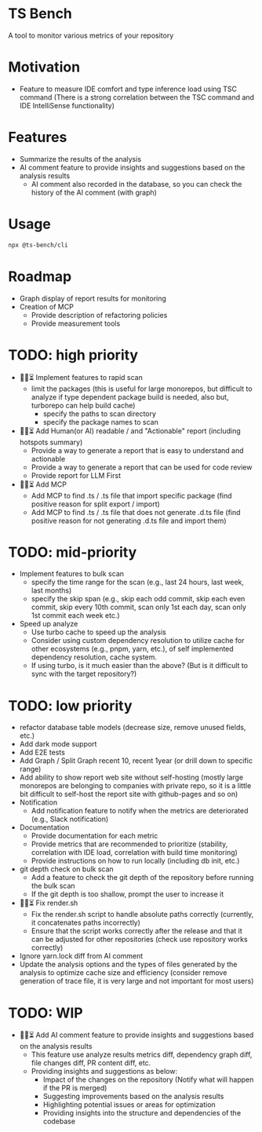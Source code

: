 # TS Bench
A tool to monitor various metrics of your repository

# Motivation
- Feature to measure IDE comfort and type inference load using TSC command (There is a strong correlation between the TSC command and IDE IntelliSense functionality)

# Features

- Summarize the results of the analysis
- AI comment feature to provide insights and suggestions based on the analysis results
  - AI comment also recorded in the database, so you can check the history of the AI comment (with graph)

# Usage
```bash
npx @ts-bench/cli
```

# Roadmap
- Graph display of report results for monitoring
- Creation of MCP
  - Provide description of refactoring policies
  - Provide measurement tools

# TODO: high priority
- 🚧🔨⏳ Implement features to rapid scan
  - limit the packages (this is useful for large monorepos, but difficult to analyze if type dependent package build is needed, also but, turborepo can help build cache)
    - specify the paths to scan directory
    - specify the package names to scan
- 🚧🔨⏳ Add Human(or AI) readable / and "Actionable" report (including hotspots summary)
  - Provide a way to generate a report that is easy to understand and actionable
  - Provide a way to generate a report that can be used for code review
  - Provide report for LLM First 
- 🚧🔨⏳ Add MCP
  - Add MCP to find .ts / .ts file that import specific package (find positive reason for split export / import)
  - Add MCP to find .ts / .ts file that does not generate .d.ts file (find positive reason for not generating .d.ts file and import them)

# TODO: mid-priority
- Implement features to bulk scan
  - specify the time range for the scan (e.g., last 24 hours, last week, last months)
  - specify the skip span (e.g., skip each odd commit, skip each even commit, skip every 10th commit, scan only 1st each day, scan only 1st commit each week etc.)
- Speed up analyze
  - Use turbo cache to speed up the analysis
  - Consider using custom dependency resolution to utilize cache for other ecosystems (e.g., pnpm, yarn, etc.), of self implemented dependency resolution, cache system.
  - If using turbo, is it much easier than the above? (But is it difficult to sync with the target repository?)

# TODO: low priority
- refactor database table models (decrease size, remove unused fields, etc.)
- Add dark mode support
- Add E2E tests
- Add Graph / Split Graph recent 10, recent 1year (or drill down to specific range)
- Add ability to show report web site without self-hosting (mostly large monorepos are belonging to companies with private repo, so it is a little bit difficult to self-host the report site with github-pages and so on)
- Notification 
  - Add notification feature to notify when the metrics are deteriorated (e.g., Slack notification)
- Documentation
  - Provide documentation for each metric
  - Provide metrics that are recommended to prioritize (stability, correlation with IDE load, correlation with build time monitoring)
  - Provide instructions on how to run locally (including db init, etc.)
- git depth check on bulk scan
  - Add a feature to check the git depth of the repository before running the bulk scan
  - If the git depth is too shallow, prompt the user to increase it
- 🚧🔨⏳ Fix render.sh
  - Fix the render.sh script to handle absolute paths correctly (currently, it concatenates paths incorrectly)
  - Ensure that the script works correctly after the release and that it can be adjusted for other repositories (check use repository works correctly)
- Ignore yarn.lock diff from AI comment
- Update the analysis options and the types of files generated by the analysis to optimize cache size and efficiency (consider remove generation of trace file, it is very large and not important for most users)

# TODO: WIP
- 🚧🔨⏳ Add AI comment feature to provide insights and suggestions based on the analysis results
  - This feature use analyze results metrics diff, dependency graph diff, file changes diff, PR content diff, etc.
  - Providing insights and suggestions as below:
    - Impact of the changes on the repository (Notify what will happen if the PR is merged)
    - Suggesting improvements based on the analysis results
    - Highlighting potential issues or areas for optimization
    - Providing insights into the structure and dependencies of the codebase
